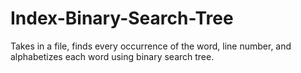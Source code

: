 # Index-Binary-Search-Tree
Takes in a file, finds every occurrence of the word, line number, and alphabetizes each word using binary search tree.
